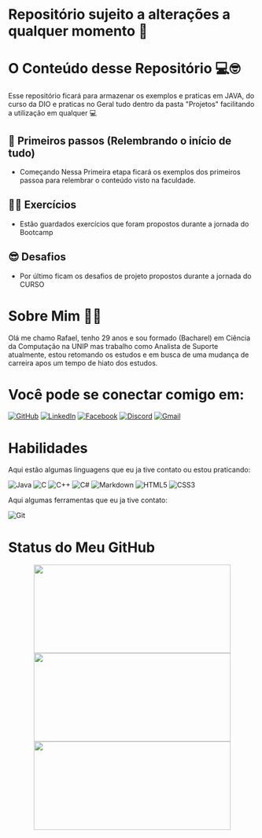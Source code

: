 # Repositório sujeito a alterações a qualquer momento 🚨

#  O Conteúdo desse Repositório 💻🤓

Esse repositório ficará para armazenar os exemplos e praticas em JAVA, do curso da DIO e praticas no Geral tudo dentro da pasta "Projetos" facilitando a utilização em qualquer 💻

## 👾 Primeiros passos (Relembrando o início de tudo)
- Começando Nessa Primeira etapa ficará os exemplos dos primeiros passoa para relembrar o conteúdo visto na faculdade.

## 🏋️‍♂️ Exercícios

- Estão guardados exercícios que foram propostos durante a jornada do Bootcamp

## 😎 Desafios

- Por último ficam os desafios de projeto propostos durante a jornada do CURSO



# Sobre Mim 🙋‍♂️
Olá me chamo Rafael, tenho 29 anos e sou formado (Bacharel) em Ciência da Computação na UNIP mas trabalho como Analista de Suporte atualmente, estou retomando os estudos e em busca de uma mudança de carreira apos um tempo de hiato dos estudos.

# Você pode se conectar comigo em:

[![GitHub](https://img.shields.io/badge/GitHub-100000?style=for-the-badge&logo=github&logoColor=white)](https://github.com/SrStarkiller1500)
[![LinkedIn](https://img.shields.io/badge/LinkedIn-0077B5?style=for-the-badge&logo=linkedin&logoColor=white)](https://www.linkedin.com/in/SEUUSERNAME/)
[![Facebook](https://img.shields.io/badge/Facebook-1877F2?style=for-the-badge&logo=facebook&logoColor=white)](https://www.facebook.com/SEUUSERNAME/)
[![Discord](https://img.shields.io/badge/Discord-7289DA?style=for-the-badge&logo=discord&logoColor=white)](https://discord.com/channels/@SEUUSERNAME/)
[![Gmail](https://img.shields.io/badge/Gmail-333333?style=for-the-badge&logo=gmail&logoColor=red)](mailto:rafael.jose.lins@gmail.com)

# Habilidades

Aqui estão algumas linguagens que eu ja tive contato ou estou praticando:

![Java](https://img.shields.io/badge/java-%23ED8B00.svg?style=for-the-badge&logo=openjdk&logoColor=white) ![C](https://img.shields.io/badge/C-00599C?style=for-the-badge&logo=c&logoColor=white) ![C++](https://img.shields.io/badge/C%2B%2B-00599C?style=for-the-badge&logo=c%2B%2B&logoColor=white) ![C#](https://img.shields.io/badge/C%23-239120?style=for-the-badge&logo=c-sharp&logoColor=white) ![Markdown](https://img.shields.io/badge/Markdown-000?style=for-the-badge&logo=markdown) ![HTML5](https://img.shields.io/badge/HTML5-E34F26?style=for-the-badge&logo=html5&logoColor=white) ![CSS3](https://img.shields.io/badge/CSS3-1572B6?style=for-the-badge&logo=css3&logoColor=white)

Aqui algumas ferramentas que eu ja tive contato:

![Git](https://img.shields.io/badge/GIT-E44C30?style=for-the-badge&logo=git&logoColor=white)


# Status do Meu GitHub

<div align="center">
  <!-- Primeiro Card -->
  <img src="https://github-readme-stats.vercel.app/api?username=SrStarkiller1500&theme=transparent&bg_color=000&border_color=30A3DC&show_icons=true&icon_color=30A3DC&title_color=E94D5F&text_color=FFF" width="400" height="180">

  <!-- Segundo Card -->
  <a href="https://git.io/streak-stats">
    <img src="https://streak-stats.demolab.com/?user=SrStarkiller1500&theme=bear&background=000&border=30A3DC&dates=FFF" width="400" height="180">
  </a>

  <!-- Terceiro Card -->
  <a href="https://github.com/SrStarkiller1500/Bootcamp-DIO">
    <img src="https://github-readme-stats.vercel.app/api/pin/?username=SrStarkiller1500&repo=BootCamp-DIO&bg_color=000&border_color=30A3DC&show_icons=true&icon_color=30A3DC&title_color=E94D5F&text_color=FFF" width="400" height="180">
  </a>
</div>
